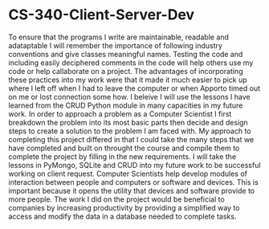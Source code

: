 # CS-340-Client-Server-Dev

  To ensure that the programs I write are maintainable, readable and adataptable I will remember the importance of following industry conventions and give classes meaningful names. Testing the code and including easily deciphered comments in the code will help others use my code or help callaborate on a project. The advantages of incorporating these practices into my work were that it made it much easier to pick up where I left off when I had to leave the computer or when Apporto timed out on me or lost connection some how. I beleive I will use the lessons I have learned from the CRUD Python module in many capacities in my future work.                                                                                                                                                                                                                                                           In order to approach a problem as a Computer Scientist I first breakdown the problem into its most basic parts then decide and design steps to create a solution to the problem I am faced with. My approach to completing this project differed in that I could take the many steps that we have completed and built on throught the course and compile them to complete the project by filling in the new requirements. I will take the lessons in PyMongo, SQLite and CRUD into my future work to be successful working on client request. Computer Scientists help develop modules of interaction between people and computers or software and devices. This is important because it opens the utility that devices and software provide to more people. The work I did on the project would be beneficial to companies by increasing productivity by providing a simplified way to access and modify the data in a database needed to complete tasks. 
    
    
